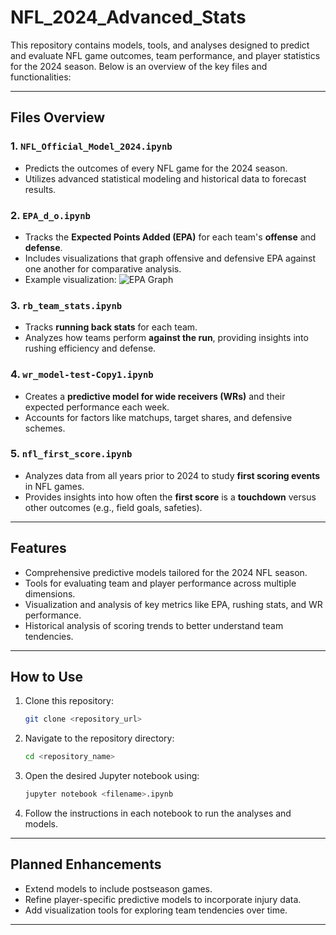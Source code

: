 # NFL_2024_Advanced_Stats
This repository contains models, tools, and analyses designed to predict and evaluate NFL game outcomes, team performance, and player statistics for the 2024 season. Below is an overview of the key files and functionalities:

---

## **Files Overview**

### 1. **`NFL_Official_Model_2024.ipynb`**
- Predicts the outcomes of every NFL game for the 2024 season.
- Utilizes advanced statistical modeling and historical data to forecast results.

### 2. **`EPA_d_o.ipynb`**
- Tracks the **Expected Points Added (EPA)** for each team's **offense** and **defense**.
- Includes visualizations that graph offensive and defensive EPA against one another for comparative analysis.
- Example visualization: ![EPA Graph](Users/JSTEINY/Desktop/python_projects/NFL_2024/example_epa_graph.png)

### 3. **`rb_team_stats.ipynb`**
- Tracks **running back stats** for each team.
- Analyzes how teams perform **against the run**, providing insights into rushing efficiency and defense.

### 4. **`wr_model-test-Copy1.ipynb`**
- Creates a **predictive model for wide receivers (WRs)** and their expected performance each week.
- Accounts for factors like matchups, target shares, and defensive schemes.

### 5. **`nfl_first_score.ipynb`**
- Analyzes data from all years prior to 2024 to study **first scoring events** in NFL games.
- Provides insights into how often the **first score** is a **touchdown** versus other outcomes (e.g., field goals, safeties).

---

## **Features**
- Comprehensive predictive models tailored for the 2024 NFL season.
- Tools for evaluating team and player performance across multiple dimensions.
- Visualization and analysis of key metrics like EPA, rushing stats, and WR performance.
- Historical analysis of scoring trends to better understand team tendencies.

---

## **How to Use**
1. Clone this repository:
   ```bash
   git clone <repository_url>
   ```
2. Navigate to the repository directory:
   ```bash
   cd <repository_name>
   ```
3. Open the desired Jupyter notebook using:
   ```bash
   jupyter notebook <filename>.ipynb
   ```
4. Follow the instructions in each notebook to run the analyses and models.

---

## **Planned Enhancements**
- Extend models to include postseason games.
- Refine player-specific predictive models to incorporate injury data.
- Add visualization tools for exploring team tendencies over time.

---
